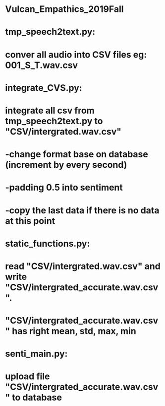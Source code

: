# Vulcan_Empathics_2019Fall


# tmp_speech2text.py: 
# conver all audio into CSV files eg: 001_S_T.wav.csv 

# integrate_CVS.py: 
# integrate all csv from tmp_speech2text.py to "CSV/intergrated.wav.csv"
# -change format base on database (increment by every second)
# -padding 0.5 into sentiment
# -copy the last data if there is no data at this point

# static_functions.py: 
# read "CSV/intergrated.wav.csv" and write "CSV/intergrated_accurate.wav.csv". 
# "CSV/intergrated_accurate.wav.csv" has right mean, std, max, min

# senti_main.py:
# upload file "CSV/intergrated_accurate.wav.csv" to database